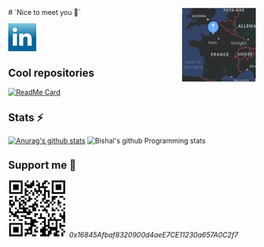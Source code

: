 <img align="right" width="150" height="150" src="./images/map.png">
# `Nice to meet you 👋`

[![linkedin](./images/linkedin.ico)](https://www.linkedin.com/in/arthur-richard-884645176/)

## Cool repositories

[![ReadMe Card](https://github-readme-stats.vercel.app/api/pin/?username=arthuRHD&repo=.vscode&show_owner=true&title_color=fff&icon_color=f9f9f9&text_color=9f9f9f&bg_color=151515)](https://github.com/anuraghazra/github-readme-stats)

## Stats ⚡

[![Anurag's github stats](https://github-readme-stats.vercel.app/api?username=arthuRHD&count_private=true&show_icons=true&&title_color=fff&icon_color=79ff97&text_color=9f9f9f&bg_color=151515)](https://github.com/anuraghazra/github-readme-stats)
![Bishal's github Programming stats](https://github-readme-stats.vercel.app/api/top-langs/?username=arthuRHD&show_icons=true&layout=compact&hide=TSQL&title_color=fff&icon_color=f9f9f9&text_color=9f9f9f&bg_color=151515)

## Support me 🌱

![0x16845Afbaf8320900d4aeE7CE11230a657A0C2f7](./images/wallet.png)
_0x16845Afbaf8320900d4aeE7CE11230a657A0C2f7_
